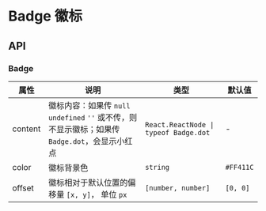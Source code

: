 # Badge 徽标

<code src="./demos/index.tsx"></code>

## API

### Badge

| 属性    | 说明                                                                                            | 类型                                  | 默认值    |
| ------- | ----------------------------------------------------------------------------------------------- | ------------------------------------- | --------- |
| content | 徽标内容：如果传 `null` `undefined` `''` 或不传，则不显示徽标；如果传 `Badge.dot`，会显示小红点 | `React.ReactNode \| typeof Badge.dot` | -         |
| color   | 徽标背景色                                                                                      | `string`                              | `#FF411C` |
| offset  | 徽标相对于默认位置的偏移量 `[x, y]`， 单位 `px`                                                 | `[number, number]`                    | `[0, 0]`  |
